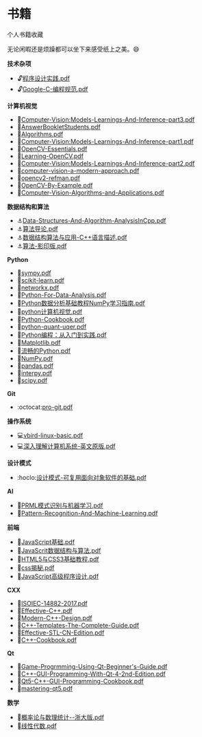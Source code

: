# 书籍
个人书籍收藏

无论闲暇还是烦躁都可以坐下来感受纸上之美。:smile:

**技术杂项**
* :unlock:[程序设计实践.pdf](https://github.com/SuperCV/Book/blob/master/技术杂项/程序设计实践.pdf)
* :unlock:[Google-C-编程规范.pdf](https://github.com/SuperCV/Book/blob/master/技术杂项/Google-C-编程规范.pdf)


**计算机视觉**
* :see_no_evil:[Computer-Vision:Models-Learnings-And-Inference-part3.pdf](https://github.com/SuperCV/Book/blob/master/计算机视觉/Computer-Vision:Models-Learnings-And-Inference-part3.pdf)
* :see_no_evil:[AnswerBookletStudents.pdf](https://github.com/SuperCV/Book/blob/master/计算机视觉/AnswerBookletStudents.pdf)
* :see_no_evil:[Algorithms.pdf](https://github.com/SuperCV/Book/blob/master/计算机视觉/Algorithms.pdf)
* :see_no_evil:[Computer-Vision:Models-Learnings-And-Inference-part1.pdf](https://github.com/SuperCV/Book/blob/master/计算机视觉/Computer-Vision:Models-Learnings-And-Inference-part1.pdf)
* :see_no_evil:[OpenCV-Essentials.pdf](https://github.com/SuperCV/Book/blob/master/计算机视觉/OpenCV-Essentials.pdf)
* :see_no_evil:[Learning-OpenCV.pdf](https://github.com/SuperCV/Book/blob/master/计算机视觉/Learning-OpenCV.pdf)
* :see_no_evil:[Computer-Vision:Models-Learnings-And-Inference-part2.pdf](https://github.com/SuperCV/Book/blob/master/计算机视觉/Computer-Vision:Models-Learnings-And-Inference-part2.pdf)
* :see_no_evil:[computer-vision-a-modern-approach.pdf](https://github.com/SuperCV/Book/blob/master/计算机视觉/computer-vision-a-modern-approach.pdf)
* :see_no_evil:[opencv2-refman.pdf](https://github.com/SuperCV/Book/blob/master/计算机视觉/opencv2-refman.pdf)
* :see_no_evil:[OpenCV-By-Example.pdf](https://github.com/SuperCV/Book/blob/master/计算机视觉/OpenCV-By-Example.pdf)
* :see_no_evil:[Computer-Vision-Algorithms-and-Applications.pdf](https://github.com/SuperCV/Book/blob/master/计算机视觉/Computer-Vision-Algorithms-and-Applications.pdf)


**数据结构和算法**
* :anchor:[Data-Structures-And-Algorithm-AnalysisInCpp.pdf](https://github.com/SuperCV/Book/blob/master/数据结构和算法/Data-Structures-And-Algorithm-AnalysisInCpp.pdf)
* :anchor:[算法导论.pdf](https://github.com/SuperCV/Book/blob/master/数据结构和算法/算法导论.pdf)
* :anchor:[数据结构算法与应用-C++语言描述.pdf](https://github.com/SuperCV/Book/blob/master/数据结构和算法/数据结构算法与应用-C++语言描述.pdf)
* :anchor:[算法-影印版.pdf](https://github.com/SuperCV/Book/blob/master/数据结构和算法/算法-影印版.pdf)


**Python**
* :snake:[sympy.pdf](https://github.com/SuperCV/Book/blob/master/Python/sympy.pdf)
* :snake:[scikit-learn.pdf](https://github.com/SuperCV/Book/blob/master/Python/scikit-learn.pdf)
* :snake:[networkx.pdf](https://github.com/SuperCV/Book/blob/master/Python/networkx.pdf)
* :snake:[Python-For-Data-Analysis.pdf](https://github.com/SuperCV/Book/blob/master/Python/Python-For-Data-Analysis.pdf)
* :snake:[Python数据分析基础教程NumPy学习指南.pdf](https://github.com/SuperCV/Book/blob/master/Python/Python数据分析基础教程NumPy学习指南.pdf)
* :snake:[python计算机视觉.pdf](https://github.com/SuperCV/Book/blob/master/Python/python计算机视觉.pdf)
* :snake:[Python-Cookbook.pdf](https://github.com/SuperCV/Book/blob/master/Python/Python-Cookbook.pdf)
* :snake:[python-quant-uqer.pdf](https://github.com/SuperCV/Book/blob/master/Python/python-quant-uqer.pdf)
* :snake:[Python编程：从入门到实践.pdf](https://github.com/SuperCV/Book/blob/master/Python/Python编程：从入门到实践.pdf)
* :snake:[Matplotlib.pdf](https://github.com/SuperCV/Book/blob/master/Python/Matplotlib.pdf)
* :snake:[流畅的Python.pdf](https://github.com/SuperCV/Book/blob/master/Python/流畅的Python.pdf)
* :snake:[NumPy.pdf](https://github.com/SuperCV/Book/blob/master/Python/NumPy.pdf)
* :snake:[pandas.pdf](https://github.com/SuperCV/Book/blob/master/Python/pandas.pdf)
* :snake:[interpy.pdf](https://github.com/SuperCV/Book/blob/master/Python/interpy.pdf)
* :snake:[scipy.pdf](https://github.com/SuperCV/Book/blob/master/Python/scipy.pdf)


**Git**
* :octocat:[pro-git.pdf](https://github.com/SuperCV/Book/blob/master/Git/pro-git.pdf)


**操作系统**
* :computer:[vbird-linux-basic.pdf](https://github.com/SuperCV/Book/blob/master/操作系统/vbird-linux-basic.pdf)
* :computer:[深入理解计算机系统-英文原版.pdf](https://github.com/SuperCV/Book/blob/master/操作系统/深入理解计算机系统-英文原版.pdf)


**设计模式**
* :hoclo:[设计模式-可复用面向对象软件的基础.pdf](https://github.com/SuperCV/Book/blob/master/设计模式/设计模式-可复用面向对象软件的基础.pdf)


**AI**
* :runner:[PRML模式识别与机器学习.pdf](https://github.com/SuperCV/Book/blob/master/AI/PRML模式识别与机器学习.pdf)
* :runner:[Pattern-Recognition-And-Machine-Learning.pdf](https://github.com/SuperCV/Book/blob/master/AI/Pattern-Recognition-And-Machine-Learning.pdf)


**前端**
* :elephant:[JavaScript基础.pdf](https://github.com/SuperCV/Book/blob/master/前端/JavaScript基础.pdf)
* :elephant:[JavaScrit数据结构与算法.pdf](https://github.com/SuperCV/Book/blob/master/前端/JavaScrit数据结构与算法.pdf)
* :elephant:[HTML5与CSS3基础教程.pdf](https://github.com/SuperCV/Book/blob/master/前端/HTML5与CSS3基础教程.pdf)
* :elephant:[css揭秘.pdf](https://github.com/SuperCV/Book/blob/master/前端/css揭秘.pdf)
* :elephant:[JavaScript高级程序设计.pdf](https://github.com/SuperCV/Book/blob/master/前端/JavaScript高级程序设计.pdf)


**CXX**
* :rose:[ISOIEC-14882-2017.pdf](https://github.com/SuperCV/Book/blob/master/CXX/ISOIEC-14882-2017.pdf)
* :rose:[Effective-C++.pdf](https://github.com/SuperCV/Book/blob/master/CXX/Effective-C++.pdf)
* :rose:[Modern-C++-Design.pdf](https://github.com/SuperCV/Book/blob/master/CXX/Modern-C++-Design.pdf)
* :rose:[C++-Templates-The-Complete-Guide.pdf](https://github.com/SuperCV/Book/blob/master/CXX/C++-Templates-The-Complete-Guide.pdf)
* :rose:[Effective-STL-CN-Edition.pdf](https://github.com/SuperCV/Book/blob/master/CXX/Effective-STL-CN-Edition.pdf)
* :rose:[C++-Cookbook.pdf](https://github.com/SuperCV/Book/blob/master/CXX/C++-Cookbook.pdf)


**Qt**
* :bookmark:[Game-Progrmming-Using-Qt-Beginner's-Guide.pdf](https://github.com/SuperCV/Book/blob/master/Qt/Game-Progrmming-Using-Qt-Beginner's-Guide.pdf)
* :bookmark:[C++-GUI-Programming-With-Qt-4-2nd-Edition.pdf](https://github.com/SuperCV/Book/blob/master/Qt/C++-GUI-Programming-With-Qt-4-2nd-Edition.pdf)
* :bookmark:[Qt5-C++-GUI-Programming-Cookbook.pdf](https://github.com/SuperCV/Book/blob/master/Qt/Qt5-C++-GUI-Programming-Cookbook.pdf)
* :bookmark:[mastering-qt5.pdf](https://github.com/SuperCV/Book/blob/master/Qt/mastering-qt5.pdf)


**数学**
* :triangular_ruler:[概率论与数理统计--浙大版.pdf](https://github.com/SuperCV/Book/blob/master/数学/概率论与数理统计--浙大版.pdf)
* :triangular_ruler:[线性代数.pdf](https://github.com/SuperCV/Book/blob/master/数学/线性代数.pdf)

